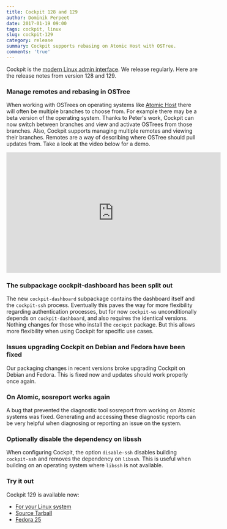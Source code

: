 ```yaml
---
title: Cockpit 128 and 129
author: Dominik Perpeet
date: 2017-01-19 09:00
tags: cockpit, linux
slug: cockpit-129
category: release
summary: Cockpit supports rebasing on Atomic Host with OSTree.
comments: 'true'
---
```


Cockpit is the [modern Linux admin interface](http://cockpit-project.org/). We release
regularly. Here are the release notes from version 128 and 129.

### Manage remotes and rebasing in OSTree

When working with OSTrees on operating systems like [Atomic Host](http://www.projectatomic.io/docs/os-updates/)
there will often be multiple branches to choose from. For example there may be a beta version of the operating system.
Thanks to Peter's work, Cockpit can now switch between branches and view and activate OSTrees from those branches.
Also, Cockpit supports managing multiple remotes and viewing their branches. Remotes are a way of describing
where OSTree should pull updates from. Take a look at the video below for a demo.

<iframe width="560" height="315" src="https://www.youtube.com/embed/dF8M3xq9FcI" frameborder="0" allowfullscreen></iframe>

### The subpackage cockpit-dashboard has been split out

The new ```cockpit-dashboard``` subpackage contains the dashboard itself and
the ```cockpit-ssh``` process. Eventually this paves the way for more flexibility
regarding authentication processes, but for now ```cockpit-ws``` unconditionally
depends on ```cockpit-dashboard```, and also requires the identical versions.
Nothing changes for those who install the ```cockpit``` package. But this allows more
flexibility when using Cockpit for specific use cases.

### Issues upgrading Cockpit on Debian and Fedora have been fixed

Our packaging changes in recent versions broke upgrading Cockpit on Debian and Fedora.
This is fixed now and updates should work properly once again.

### On Atomic, sosreport works again

A bug that prevented the diagnostic tool sosreport from working on Atomic systems was fixed.
Generating and accessing these diagnostic reports can be very helpful when diagnosing or
reporting an issue on the system.

### Optionally disable the dependency on libssh

When configuring Cockpit, the option ```disable-ssh``` disables building ```cockpit-ssh``` and removes the
dependency on ```libssh```. This is useful when building on an operating system where ```libssh``` is not available.

### Try it out

Cockpit 129 is available now:

 * [For your Linux system](http://cockpit-project.org/running.html)
 * [Source Tarball](https://github.com/cockpit-project/cockpit/releases/tag/129)
 * [Fedora 25](https://bodhi.fedoraproject.org/updates/cockpit-129-1.fc25)
